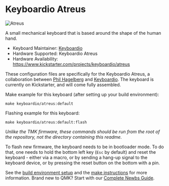 # Keyboardio Atreus

![Atreus](https://atreus.technomancy.us/i/atreus2-mug.jpg)

A small mechanical keyboard that is based around the shape of the human hand.

* Keyboard Maintainer: [Keyboardio](https://github.com/keyboardio)
* Hardware Supported: Keyboardio Atreus
* Hardware Availability: https://www.kickstarter.com/projects/keyboardio/atreus

These configuration files are specifically for the Keyboardio Atreus, a
collaboration between [Phil Hagelberg](https://github.com/technomancy) and
[Keyboardio](https://github.com/keyboardio). The keyboard is currently on
Kickstarter, and will come fully assembled.

Make example for this keyboard (after setting up your build environment):

    make keyboardio/atreus:default

Flashing example for this keyboard:

    make keyboardio/atreus:default:flash

*Unlike the TMK firmware, these commands should be run from the root of the repository, not the directory containing this readme.*

To flash new firmware, the keyboard needs to be in bootloader mode. To do that,
one needs to hold the bottom left key (`Esc` by default) and reset the
keyboard - either via a macro, or by sending a hang-up signal to the keyboard
device, or by pressing the reset button on the bottom with a pin.

See the [build environment setup](https://docs.qmk.fm/#/getting_started_build_tools) and the [make instructions](https://docs.qmk.fm/#/getting_started_make_guide) for more information. Brand new to QMK? Start with our [Complete Newbs Guide](https://docs.qmk.fm/#/newbs).
